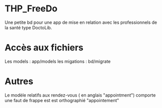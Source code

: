 # THP_FreeDo

Une petite bd pour une app de mise en relation avec les professionnels de la santé type DoctoLib.

# Accès aux fichiers 

Les models : app/models
les migations : bd/migrate

# Autres

Le modèle relatifs aux rendez-vous ( en anglais "appointment") comporte une faut de frappe est est orthographié "appointement"
